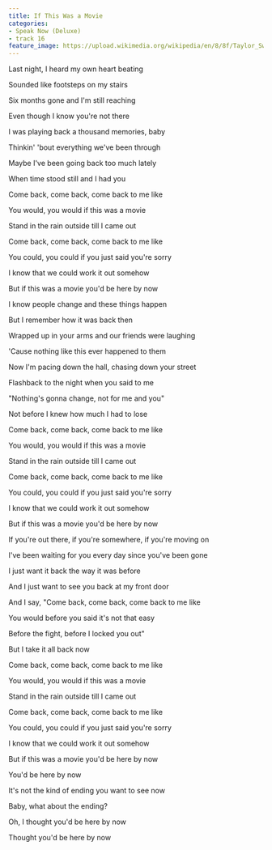 ```yaml
---
title: If This Was a Movie
categories:
- Speak Now (Deluxe)
- track 16
feature_image: https://upload.wikimedia.org/wikipedia/en/8/8f/Taylor_Swift_-_Speak_Now_cover.png
--- 
```

Last night, I heard my own heart beating

Sounded like footsteps on my stairs

Six months gone and I'm still reaching

Even though I know you're not there

I was playing back a thousand memories, baby

Thinkin' 'bout everything we've been through

Maybe I've been going back too much lately

When time stood still and I had you

Come back, come back, come back to me like

You would, you would if this was a movie

Stand in the rain outside till I came out

Come back, come back, come back to me like

You could, you could if you just said you're sorry

I know that we could work it out somehow

But if this was a movie you'd be here by now

I know people change and these things happen

But I remember how it was back then

Wrapped up in your arms and our friends were laughing

'Cause nothing like this ever happened to them

Now I'm pacing down the hall, chasing down your street

Flashback to the night when you said to me

"Nothing's gonna change, not for me and you"

Not before I knew how much I had to lose

Come back, come back, come back to me like

You would, you would if this was a movie

Stand in the rain outside till I came out

Come back, come back, come back to me like

You could, you could if you just said you're sorry

I know that we could work it out somehow

But if this was a movie you'd be here by now

If you're out there, if you're somewhere, if you're moving on

I've been waiting for you every day since you've been gone

I just want it back the way it was before

And I just want to see you back at my front door

And I say, "Come back, come back, come back to me like

You would before you said it's not that easy

Before the fight, before I locked you out"

But I take it all back now

Come back, come back, come back to me like

You would, you would if this was a movie

Stand in the rain outside till I came out

Come back, come back, come back to me like

You could, you could if you just said you're sorry

I know that we could work it out somehow

But if this was a movie you'd be here by now

You'd be here by now

It's not the kind of ending you want to see now

Baby, what about the ending?

Oh, I thought you'd be here by now

Thought you'd be here by now